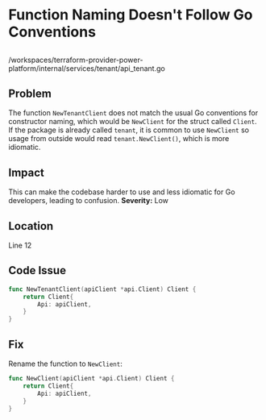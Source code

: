 # Function Naming Doesn't Follow Go Conventions

##

/workspaces/terraform-provider-power-platform/internal/services/tenant/api_tenant.go

## Problem

The function `NewTenantClient` does not match the usual Go conventions for constructor naming, which would be `NewClient` for the struct called `Client`. If the package is already called `tenant`, it is common to use `NewClient` so usage from outside would read `tenant.NewClient()`, which is more idiomatic.

## Impact

This can make the codebase harder to use and less idiomatic for Go developers, leading to confusion. **Severity:** Low

## Location

Line 12

## Code Issue

```go
func NewTenantClient(apiClient *api.Client) Client {
	return Client{
		Api: apiClient,
	}
}
```

## Fix

Rename the function to `NewClient`:

```go
func NewClient(apiClient *api.Client) Client {
	return Client{
		Api: apiClient,
	}
}
```
